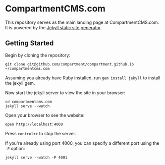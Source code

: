 # CompartmentCMS.com

This repository serves as the main landing page at CompartmentCMS.com. It is powered by the [Jekyll static site generator](http://jekyllrb.com).

## Getting Started

Begin by cloning the repository:

    git clone git@github.com/compartment/compartment.github.io ~/compartmentcms.com

Assuming you already have Ruby installed, run `gem install jekyll` to install the jekyll gem.

Now start the jekyll server to view the site in your browser:

    cd compartmentcms.com
    jekyll serve --watch

Open your browser to see the website:

    open http://localhost:4000

Press `control+c` to stop the server.

If you're already using port 4000, you can specify a different port using the `-P` option:

    jekyll serve --watch -P 4001
